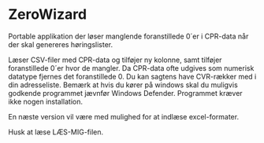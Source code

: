 # ZeroWizard
Portable applikation der løser manglende foranstillede 0´er i CPR-data når der skal genereres høringslister. 

Læser CSV-filer med CPR-data og tilføjer ny kolonne, samt tilføjer foranstillede 0´er hvor de mangler. Da CPR-data ofte udgives som numerisk datatype fjernes det foranstillede 0. Du kan sagtens have CVR-rækker med i din adresseliste.
Bemærk at hvis du kører på windows skal du muligvis godkende programmet jævnfør Windows Defender. 
Programmet kræver ikke nogen installation.

En næste version vil være med mulighed for at indlæse excel-formater.

Husk at læse LÆS-MIG-filen.
